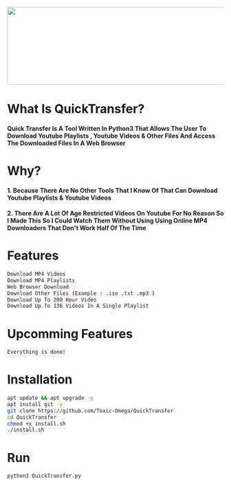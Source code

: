 <p align="center">
  <img width="1030" height="181" src="https://github.com/Toxic-Omega/SwitchbotPcApp/blob/master/title.png">
</p>

##
# What Is QuickTransfer?
#### Quick Transfer Is A Tool Written In Python3 That Allows The User To Download Youtube Playlists , Youtube Videos & Other Files And Access The Downloaded Files In A Web Browser
# Why?
#### 1. Because There Are No Other Tools That I Know Of That Can Download Youtube Playlists & Youtube Videos
#### 2. There Are A Lot Of Age Restricted Videos On Youtube For No Reason So I Made This So I Could Watch Them Without Using Using Online MP4 Downloaders That Don't Work Half Of The Time
# Features
```sh
Download MP4 Videos
Download MP4 Playlists
Web Browser Download
Download Other Files (Example : .iso .txt .mp3 )
Download Up To 200 Hour Video
Download Up To 136 Videos In A Single Playlist
```
# Upcomming Features
```sh
Everything is done!
```
# Installation
```sh
apt update && apt upgrade -y
apt install git -y
git clone https://github.com/Toxic-Omega/QuickTransfer
cd QuickTransfer
chmod +x install.sh
./install.sh
```
# Run
```sh
python3 QuickTransfer.py
```
